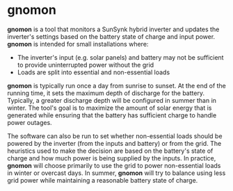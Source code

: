# gnomon

**gnomon** is a tool that monitors a SunSynk hybrid inverter and updates the inverter's settings based on the battery state of charge and input power. **gnomon** is
intended for small installations where:
 * The inverter's input (e.g. solar panels) and battery may not be sufficient to provide uninterrupted power without the grid
 * Loads are split into essential and non-essential loads

**gnomon** is typically run once a day from sunrise to sunset. At the end of the running time, it sets the maximum depth of discharge for the battery. Typically, a greater discharge depth will be configured in summer than in winter. The tool's goal is to maximize the amount of solar energy that is generated while ensuring that the battery has sufficient charge to handle power outages.

The software can also be run to set whether non-essential loads should be powered by the inverter (from the inputs and battery) or from the grid. The heuristics used
 to make the decision are based on the battery's state of charge and how much power is being supplied by the inputs. In practice, **gnomon** will choose primarily to 
 use the grid to power non-essential loads in winter or overcast days. In summer, **gnomon** will try to balance using less grid power while maintaining a reasonable
battery state of charge.
